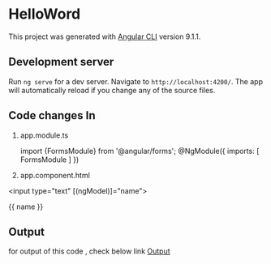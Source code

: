 # HelloWord

This project was generated with [Angular CLI](https://github.com/angular/angular-cli) version 9.1.1.

## Development server

Run `ng serve` for a dev server. Navigate to `http://localhost:4200/`. The app will automatically reload if you change any of the source files.

## Code changes In
1) app.module.ts

   import {FormsModule} from '@angular/forms';
   @NgModule({
   imports: [
    FormsModule
   ]
   })
2) app.component.html

 <input type="text" [(ngModel)]="name">
 <p>{{ name }}</p>
 
 ## Output
 
 for output of this code , check below link
 [Output](https://stackblitz.com/edit/inputext-tj9rha)
